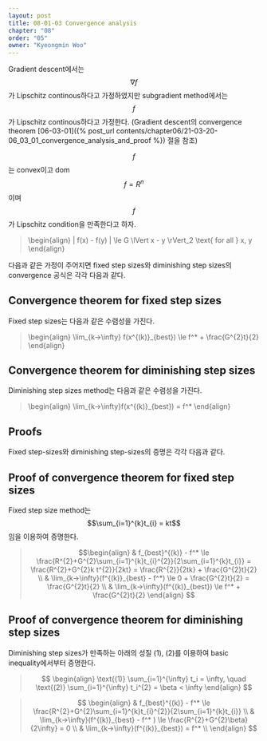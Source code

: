 ```yaml
---
layout: post
title: 08-01-03 Convergence analysis
chapter: "08"
order: "05"
owner: "Kyeongmin Woo"
---
```


Gradient descent에서는 $$\nabla f$$가 Lipschitz continous하다고 가정하였지만 subgradient method에서는 $$f$$가 Lipschitz continous하다고 가정한다. (Gradient descent의 convergence theorem [06-03-01]({% post_url contents/chapter06/21-03-20-06_03_01_convergence_analysis_and_proof %}) 절을 참조)

$$f$$는 convex이고 dom $$f = R^n$$이며 $$f$$가 Lipschitz condition을 만족한다고 하자.

>\begin{align}
> | f(x) - f(y) | \le G \lVert x - y \rVert_2 \text{ for all } x, y
\end{align}

다음과 같은 가정이 주어지면 fixed step sizes와 diminishing step sizes의 convergence 공식은 각각 다음과 같다. 

## Convergence theorem for fixed step sizes 

Fixed step sizes는 다음과 같은 수렴성을 가진다.
>\begin{align}
> \lim_{k→\infty} f(x^{(k)}_{best}) \le f^* + \frac{G^{2}t}{2}
\end{align}

## Convergence theorem for diminishing step sizes 

Diminishing step sizes method는 다음과 같은 수렴성을 가진다.

>\begin{align}
\lim_{k→\infty}f(x^{(k)}_{best}) = f^*
\end{align}

## Proofs

Fixed step-sizes와 diminishing step-sizes의 증명은 각각 다음과 같다.

## Proof of convergence theorem for fixed step sizes

Fixed step size method는 $$\sum_{i=1}^{k}t_{i} = kt$$임을 이용하여 증명한다.  

>$$\begin{align}
& f_{best}^{(k)} - f^* \le \frac{R^{2}+G^{2}\sum_{i=1}^{k}t_{i}^{2}}{2\sum_{i=1}^{k}t_{i}} = \frac{R^{2}+G^{2}k t^{2}}{2kt}  = \frac{R^{2}}{2tk} + \frac{G^{2}t}{2} \\
& \lim_{k→\infty}(f^{(k)}_{best} - f^*) \le 0 + \frac{G^{2}t}{2} = \frac{G^{2}t}{2} \\
& \lim_{k→\infty}(f^{(k)}_{best}) \le f^* + \frac{G^{2}t}{2}
\end{align}
$$


## Proof of convergence theorem for diminishing step sizes 

Diminishing step sizes가 만족하는 아래의 성질 (1), (2)를 이용하여 basic inequality에서부터 증명한다. 

>$$
\begin{align}
\text{(1)} \sum_{i=1}^{\infty} t_i = \infty, \quad \text{(2)}  \sum_{i=1}^{\infty} t_i^{2} = \beta < \infty
\end{align}
$$

>$$
\begin{align}
& f_{best}^{(k)} - f^* \le \frac{R^{2}+G^{2}\sum_{i=1}^{k}t_{i}^{2}}{2\sum_{i=1}^{k}t_{i}} \\
& \lim_{k→\infty}(f^{(k)}_{best} - f^* ) \le \frac{R^{2}+G^{2}\beta}{2\infty} = 0 \\
& \lim_{k→\infty}(f^{(k)}_{best}) =  f^* \\
\end{align}
$$